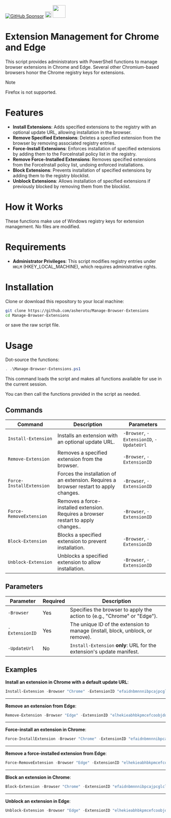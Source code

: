 [![GitHub Sponsor](https://img.shields.io/github/sponsors/asheroto?label=Sponsor&logo=GitHub)](https://github.com/sponsors/asheroto?frequency=one-time&sponsor=asheroto)
<a href="https://ko-fi.com/asheroto"><img src="https://ko-fi.com/img/githubbutton_sm.svg" alt="Ko-Fi Button" height="20px"></a>
<a href="https://www.buymeacoffee.com/asheroto"><img src="https://img.buymeacoffee.com/button-api/?text=Buy me a coffee&emoji=&slug=Manage-Browser-Extensions&button_colour=FFDD00&font_colour=000000&font_family=Lato&outline_colour=000000&coffee_colour=ffffff)" height="40px"></a>

# Extension Management for Chrome and Edge

This script provides administrators with PowerShell functions to manage browser extensions in Chrome and Edge. Several other Chromium-based browsers honor the Chrome registry keys for extensions.

> [!NOTE]
> Firefox is not supported.

# Features

- **Install Extensions**: Adds specified extensions to the registry with an optional update URL, allowing installation in the browser.
- **Remove Specified Extensions**: Deletes a specified extension from the browser by removing associated registry entries.
- **Force-Install Extensions**: Enforces installation of specified extensions by adding them to the ForceInstall policy list in the registry.
- **Remove Force-Installed Extensions**: Removes specified extensions from the ForceInstall policy list, undoing enforced installations.
- **Block Extensions**: Prevents installation of specified extensions by adding them to the registry blocklist.
- **Unblock Extensions**: Allows installation of specified extensions if previously blocked by removing them from the blocklist.

# How it Works

These functions make use of Windows registry keys for extension management. No files are modified.

# Requirements

- **Administrator Privileges**: This script modifies registry entries under `HKLM` (HKEY_LOCAL_MACHINE), which requires administrative rights.

# Installation

Clone or download this repository to your local machine:

```bash
git clone https://github.com/asheroto/Manage-Browser-Extensions
cd Manage-Browser-Extensions
```

or save the raw script file.

# Usage

Dot-source the functions:

```powershell
. .\Manage-Browser-Extensions.ps1
```

This command loads the script and makes all functions available for use in the current session.

You can then call the functions provided in the script as needed.

## Commands

| Command                  | Description                                                                           | Parameters                               |
| ------------------------ | ------------------------------------------------------------------------------------- | ---------------------------------------- |
| `Install-Extension`      | Installs an extension with an optional update URL.                                    | `-Browser`, `-ExtensionID`, `-UpdateUrl` |
| `Remove-Extension`       | Removes a specified extension from the browser.                                       | `-Browser`, `-ExtensionID`               |
| `Force-InstallExtension` | Forces the installation of an extension. Requires a browser restart to apply changes. | `-Browser`, `-ExtensionID`               |
| `Force-RemoveExtension`  | Removes a force-installed extension. Requires a browser restart to apply changes..    | `-Browser`, `-ExtensionID`               |
| `Block-Extension`        | Blocks a specified extension to prevent installation.                                 | `-Browser`, `-ExtensionID`               |
| `Unblock-Extension`      | Unblocks a specified extension to allow installation.                                 | `-Browser`, `-ExtensionID`               |

## Parameters

| Parameter      | Required | Description                                                                    |
| -------------- | -------- | ------------------------------------------------------------------------------ |
| `-Browser`     | Yes      | Specifies the browser to apply the action to (e.g., "Chrome" or "Edge").       |
| `-ExtensionID` | Yes      | The unique ID of the extension to manage (install, block, unblock, or remove). |
| `-UpdateUrl`   | No       | `Install-Extension` **only**: URL for the extension's update manifest.         |

## Examples

**Install an extension in Chrome with a default update URL**:

```powershell
Install-Extension -Browser "Chrome" -ExtensionID "efaidnbmnnnibpcajpcglclefindmkaj"
```

---

**Remove an extension from Edge**:

```powershell
Remove-Extension -Browser "Edge" -ExtensionID "elhekieabhbkpmcefcoobjddigjcaadp"
```

---

**Force-install an extension in Chrome**:

```powershell
Force-InstallExtension -Browser "Chrome" -ExtensionID "efaidnbmnnnibpcajpcglclefindmkaj"
```

---

**Remove a force-installed extension from Edge**:

```powershell
Force-RemoveExtension -Browser "Edge" -ExtensionID "elhekieabhbkpmcefcoobjddigjcaadp"
```

---

**Block an extension in Chrome**:

```powershell
Block-Extension -Browser "Chrome" -ExtensionID "efaidnbmnnnibpcajpcglclefindmkaj"
```

---

**Unblock an extension in Edge**:

```powershell
Unblock-Extension -Browser "Edge" -ExtensionID "elhekieabhbkpmcefcoobjddigjcaadp"
```